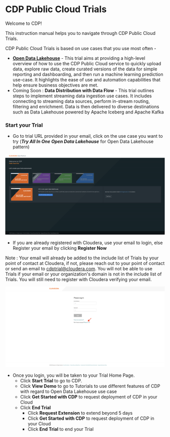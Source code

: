 # CDP Public Cloud Trials

Welcome to CDP!

This instruction manual helps you to navigate through CDP Public Cloud Trials.

CDP Public Cloud Trials is based on use cases that you use most often - 

- [**Open Data Lakehouse**](https://github.com/cdp-trial-patterns/opendatalakehouse) - This trial aims at providing a high-level overview of how to use the CDP Public Cloud service to quickly upload data, explore raw data, create curated versions of the data for simple reporting and dashboarding, and then run a machine learning prediction use-case. It highlights the ease of use and automation capabilities that help ensure business objectives are met.
- Coming Soon : **Data Distribution with Data Flow** - This trial outlines steps to implement streaming data ingestion use cases. It includes connecting to streaming data sources, perform in-stream routing, filtering and enrichment. Data is then delivered to diverse destinations such as Data Lakehouse powered by Apache Iceberg and Apache Kafka

### Start your Trial

- Go to trial URL provided in your email, click on the use case you want to try (_**Try All In One Open Data Lakehouse**_ for Open Data Lakehouse pattern)

![Screenshot20230531at51048PM.png](images/Screenshot20230531at51048PM.png)

- If you are already registered with Cloudera, use your email to login, else Register your email by clicking **Register Now** 

Note : Your email will already be added to the include list of Trials by your point of contact at Cloudera, if not, please reach out to your point of contact or send an email to cdptrial@cloudera.com. You will not be able to use Trials if your email or your organization's domain is not in the include list of Trials. You will still need to register with Cloudera verifying your email.

![Screenshot20230601at125303PM.png](images/Screenshot20230601at125303PM.png)

- Once you login, you will be taken to your Trial Home Page. 
  - Click **Start Trial** to go to CDP.
  - Click **View Demo** to go to Tutorials to use different features of CDP with regard to Open Data Lakehouse use case
  - Click **Get Started with CDP** to request deployment of CDP in your Cloud
  - Click **End Trial** 
    - Click **Request Extension** to extend beyond 5 days
    - Click **Get Started with CDP** to request deployment of CDP in your Cloud
    - Click **End Trial** to end your Trial


